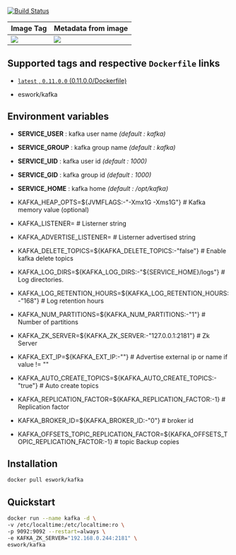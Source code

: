 [![Build Status](https://travis-ci.org/EsWork/docker-kafka.svg?branch=master)](https://travis-ci.org/EsWork/docker-kafka) 

|Image Tag | Metadata from image |
|--------- | :------------ |
|[![](https://images.microbadger.com/badges/version/eswork/kafka.svg)](https://microbadger.com/images/eswork/kafka "Get your own version badge on microbadger.com")|[![](https://images.microbadger.com/badges/image/eswork/kafka.svg)](https://microbadger.com/images/eswork/kafka "Get your own image badge on microbadger.com")

## Supported tags and respective `Dockerfile` links

- [`latest` , `0.11.0.0` (0.11.0.0/Dockerfile)](https://github.com/EsWork/docker-kafka/blob/master/Dockerfile)

* eswork/kafka

Environment variables
---

- **SERVICE_USER** : kafka user name *(default : kafka)*
- **SERVICE_GROUP** : kafka group name *(default : kafka)*
- **SERVICE_UID** : kafka user id *(default : 1000)*
- **SERVICE_GID** : kafka group id *(default : 1000)*
- **SERVICE_HOME** : kafka home *(default : /opt/kafka)*

- KAFKA_HEAP_OPTS=${JVMFLAGS:-"-Xmx1G -Xms1G"}     				                            # Kafka memory value (optional)
- KAFKA_LISTENER=	                                                                    # Listerner string
- KAFKA_ADVERTISE_LISTENER=	                                                          # Listerner advertised string 
- KAFKA_DELETE_TOPICS=${KAFKA_DELETE_TOPICS:-"false"}			                            # Enable kafka delete topics
- KAFKA_LOG_DIRS=${KAFKA_LOG_DIRS:-"${SERVICE_HOME}/logs"}		                        # Log directories.
- KAFKA_LOG_RETENTION_HOURS=${KAFKA_LOG_RETENTION_HOURS:-"168"}	                      # Log retention hours
- KAFKA_NUM_PARTITIONS=${KAFKA_NUM_PARTITIONS:-"1"}				                            # Number of partitions
- KAFKA_ZK_SERVER=${KAFKA_ZK_SERVER:-"127.0.0.1:2181"}					                      # Zk Server
- KAFKA_EXT_IP=${KAFKA_EXT_IP:-""}								                                    # Advertise external ip or name if value != ""
- KAFKA_AUTO_CREATE_TOPICS=${KAFKA_AUTO_CREATE_TOPICS:-"true"}	                      # Auto create topics
- KAFKA_REPLICATION_FACTOR=${KAFKA_REPLICATION_FACTOR:-1}		                          # Replication factor
- KAFKA_BROKER_ID=${KAFKA_BROKER_ID:-"0"}                                             # broker id
- KAFKA_OFFSETS_TOPIC_REPLICATION_FACTOR=${KAFKA_OFFSETS_TOPIC_REPLICATION_FACTOR:-1} # topic Backup copies

Installation
---
```bash
docker pull eswork/kafka
```

Quickstart
---

```bash
docker run --name kafka -d \
-v /etc/localtime:/etc/localtime:ro \
-p 9092:9092 --restart=always \
-e KAFKA_ZK_SERVER="192.168.0.244:2181" \
eswork/kafka 
```